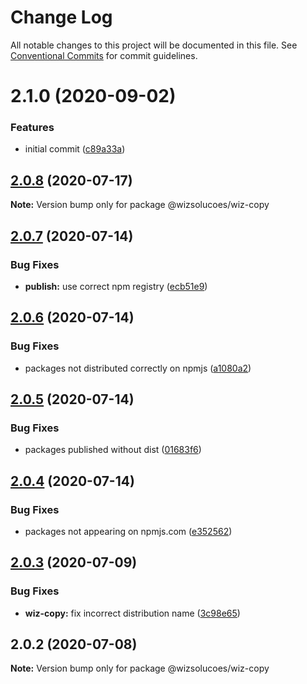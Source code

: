 # Change Log

All notable changes to this project will be documented in this file.
See [Conventional Commits](https://conventionalcommits.org) for commit guidelines.

# 2.1.0 (2020-09-02)


### Features

* initial commit ([c89a33a](https://github.com/wizsolucoes/syz/commit/c89a33a0d742dfa3bc3f131f5c9cf6ae4ed88923))





## [2.0.8](https://github.com/wizsolucoes/wc-wiz-copy/compare/@wizsolucoes/wiz-copy@2.0.7...@wizsolucoes/wiz-copy@2.0.8) (2020-07-17)

**Note:** Version bump only for package @wizsolucoes/wiz-copy





## [2.0.7](https://github.com/wizsolucoes/wc-wiz-copy/compare/@wizsolucoes/wiz-copy@2.0.3...@wizsolucoes/wiz-copy@2.0.7) (2020-07-14)


### Bug Fixes

* **publish:** use correct npm registry ([ecb51e9](https://github.com/wizsolucoes/wc-wiz-copy/commit/ecb51e91ff54ea0a3a13dbb712e69e31552ea924))





## [2.0.6](https://github.com/wizsolucoes/wc-wiz-copy/compare/@wizsolucoes/wiz-copy@2.0.3...@wizsolucoes/wiz-copy@2.0.6) (2020-07-14)


### Bug Fixes

* packages not distributed correctly on npmjs ([a1080a2](https://github.com/wizsolucoes/wc-wiz-copy/commit/a1080a267e4aea2160f96d7d62911b6907d7c2ea))





## [2.0.5](https://github.com/wizsolucoes/wc-wiz-copy/compare/@wizsolucoes/wiz-copy@2.0.4...@wizsolucoes/wiz-copy@2.0.5) (2020-07-14)


### Bug Fixes

* packages published without dist ([01683f6](https://github.com/wizsolucoes/wc-wiz-copy/commit/01683f631796401524c1061cadf73269df50242b))





## [2.0.4](https://github.com/wizsolucoes/wc-wiz-copy/compare/@wizsolucoes/wiz-copy@2.0.3...@wizsolucoes/wiz-copy@2.0.4) (2020-07-14)


### Bug Fixes

* packages not appearing on npmjs.com ([e352562](https://github.com/wizsolucoes/wc-wiz-copy/commit/e35256270903afe0d8cae12bb0c765c970b4c91d))





## [2.0.3](https://github.com/wizsolucoes/wc-wiz-copy/compare/@wizsolucoes/wiz-copy@2.0.2...@wizsolucoes/wiz-copy@2.0.3) (2020-07-09)


### Bug Fixes

* **wiz-copy:** fix incorrect distribution name ([3c98e65](https://github.com/wizsolucoes/wc-wiz-copy/commit/3c98e65539c36a6bc0e2f6fcb009295102e9ad0a))





## 2.0.2 (2020-07-08)

**Note:** Version bump only for package @wizsolucoes/wiz-copy
